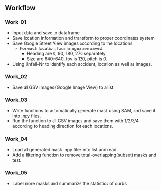 ## Workflow

### Work_01
- Input data and save to dataframe
- Save location information and transform to proper coordinates system
- Save Google Street View images according to the locations
  - For each location, four images are saved.
    - Heading are 0, 90, 180, 270 separately.
    - Size are 640*640, fov is 120, pitch is 0.
- Using Unfall-Nr to identify each accident, location as well as images.


### Work_02
- Save all GSV images (Google Image View) to a list


### Work_03
- Write functions to automatically generate mask using SAM, and save it into .npy files.
- Run the function to all GSV images and save them with 1/2/3/4 according to heading direction for each locations.


### Work_04
- Load all generated mask .npy files into list and read.
- Add a filtering function to remove total-overlapping(subset) masks and test.

### Work_05
- Label more masks and summarize the statistics of curbs

